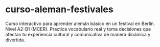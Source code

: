 # curso-aleman-festivales
Curso interactivo para aprender alemán básico en un festival en Berlín. Nivel A2-B1 (MCER). Practica vocabulario real y toma decisiones que afectan tu experiencia cultural y comunicativa de manera dinámica y  divertida.
